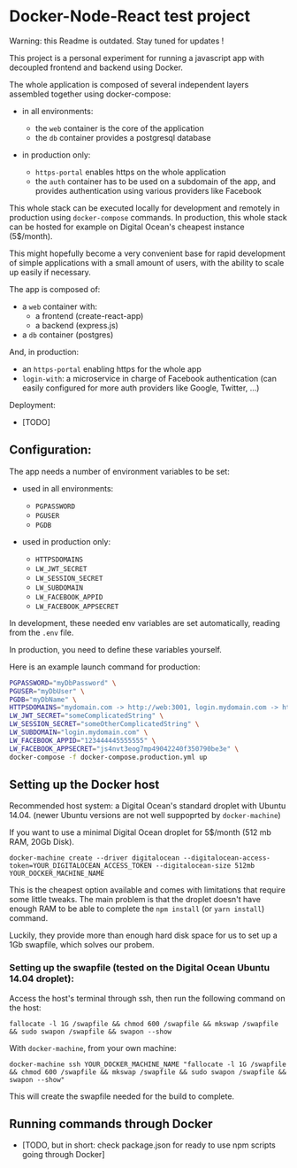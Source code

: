 # Docker-Node-React test project

Warning: this Readme is outdated. Stay tuned for updates !

This project is a personal experiment for running a javascript app with decoupled frontend and backend using Docker.

The whole application is composed of several independent layers assembled together using docker-compose:


- in all environments:
  - the `web` container is the core of the application
  - the `db` container provides a postgresql database

- in production only: 
  - `https-portal` enables https on the whole application
  - the `auth` container has to be used on a subdomain of the app, and provides authentication using various providers like Facebook

This whole stack can be executed locally for development and remotely in production using `docker-compose` commands.
In production, this whole stack can be hosted for example on Digital Ocean's cheapest instance (5$/month).

This might hopefully become a very convenient base for rapid development of simple applications with a small amount of users, with the ability to scale up easily if necessary.

The app is composed of:

- a `web` container with: 
  - a frontend (create-react-app)
  - a backend (express.js)
- a `db` container (postgres)

And, in production:

- an `https-portal` enabling https for the whole app
- `login-with`: a microservice in charge of Facebook authentication (can easily configured for more auth providers like Google, Twitter, ...)

Deployment:

- [TODO]

## Configuration:

The app needs a number of environment variables to be set:

- used in all environments:
  - `PGPASSWORD`
  - `PGUSER`
  - `PGDB`

- used in production only:
  - `HTTPSDOMAINS`
  - `LW_JWT_SECRET`
  - `LW_SESSION_SECRET`
  - `LW_SUBDOMAIN`
  - `LW_FACEBOOK_APPID`
  - `LW_FACEBOOK_APPSECRET`

In development, these needed env variables are set automatically, reading from the `.env` file.

In production, you need to define these variables yourself. 

Here is an example launch command for production:

```bash
PGPASSWORD="myDbPassword" \
PGUSER="myDbUser" \
PGDB="myDbName" \
HTTPSDOMAINS="mydomain.com -> http://web:3001, login.mydomain.com -> http://auth:3000" \
LW_JWT_SECRET="someComplicatedString" \
LW_SESSION_SECRET="someOtherComplicatedString" \
LW_SUBDOMAIN="login.mydomain.com" \
LW_FACEBOOK_APPID="123444445555555" \
LW_FACEBOOK_APPSECRET="js4nvt3eog7mp49042240f350790be3e" \
docker-compose -f docker-compose.production.yml up
```

## Setting up the Docker host

Recommended host system: a Digital Ocean's standard droplet with Ubuntu 14.04. (newer Ubuntu versions are not well suppoprted by `docker-machine`)

If you want to use a minimal Digital Ocean droplet for 5$/month (512 mb RAM, 20Gb Disk).

`docker-machine create --driver digitalocean --digitalocean-access-token=YOUR_DIGITALOCEAN_ACCESS_TOKEN --digitalocean-size 512mb YOUR_DOCKER_MACHINE_NAME`

This is the cheapest option available and comes with limitations that require some little tweaks. The main problem is that the droplet doesn't have enough RAM to be able to complete the `npm install` (or `yarn install`) command. 

Luckily, they provide more than enough hard disk space for us to set up a 1Gb swapfile, which solves our probem.

### Setting up the swapfile (tested on the Digital Ocean Ubuntu 14.04 droplet):

Access the host's terminal through ssh, then run the following command on the host:

`fallocate -l 1G /swapfile && chmod 600 /swapfile && mkswap /swapfile && sudo swapon /swapfile && swapon --show`

With `docker-machine`, from your own machine:

`docker-machine ssh YOUR_DOCKER_MACHINE_NAME "fallocate -l 1G /swapfile && chmod 600 /swapfile && mkswap /swapfile && sudo swapon /swapfile && swapon --show"`

This will create the swapfile needed for the build to complete.

## Running commands through Docker

- [TODO, but in short: check package.json for ready to use npm scripts going through Docker]